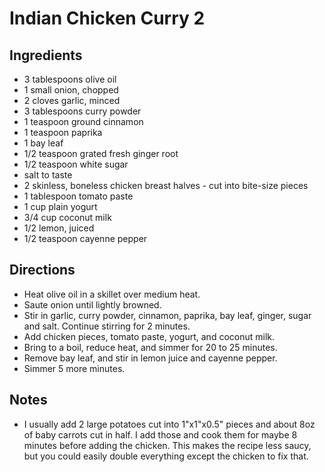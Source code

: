 # Indian Chicken Curry 2
## Ingredients
- 3 tablespoons olive oil
- 1 small onion, chopped
- 2 cloves garlic, minced
- 3 tablespoons curry powder
- 1 teaspoon ground cinnamon
- 1 teaspoon paprika
- 1 bay leaf
- 1/2 teaspoon grated fresh ginger root
- 1/2 teaspoon white sugar
- salt to taste
- 2 skinless, boneless chicken breast halves - cut into bite-size pieces
- 1 tablespoon tomato paste
- 1 cup plain yogurt
- 3/4 cup coconut milk
- 1/2 lemon, juiced
- 1/2 teaspoon cayenne pepper

## Directions
- Heat olive oil in a skillet over medium heat.
- Saute onion until lightly browned.
- Stir in garlic, curry powder, cinnamon, paprika, bay leaf, ginger, sugar and salt. Continue stirring for 2 minutes.
- Add chicken pieces, tomato paste, yogurt, and coconut milk.
- Bring to a boil, reduce heat, and simmer for 20 to 25 minutes.
- Remove bay leaf, and stir in lemon juice and cayenne pepper.
- Simmer 5 more minutes.

## Notes
- I usually add 2 large potatoes cut into 1"x1"x0.5" pieces and about 8oz of baby carrots cut in half. I add those and cook them for maybe 8 minutes before adding the chicken. This makes the recipe less saucy, but you could easily double everything except the chicken to fix that.
